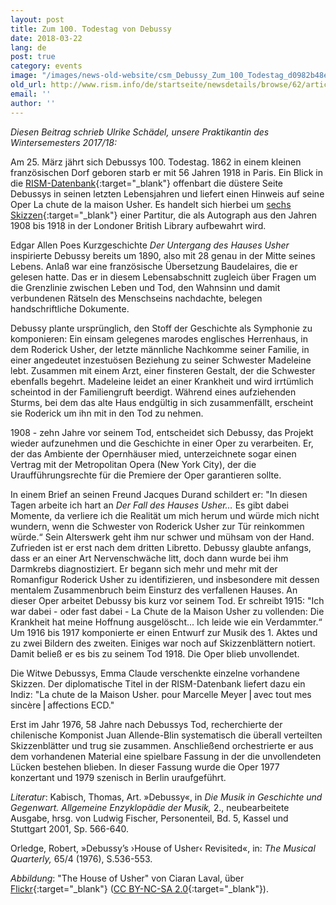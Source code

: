 ```yaml
---
layout: post
title: Zum 100. Todestag von Debussy
date: 2018-03-22
lang: de
post: true
category: events
image: "/images/news-old-website/csm_Debussy_Zum_100_Todestag_d0982b48e7.jpg"
old_url: http://www.rism.info/de/startseite/newsdetails/browse/62/article/64/100th-anniversary-of-claude-debussys-death.html
email: ''
author: ''
---
```


_Diesen Beitrag schrieb Ulrike Schädel, unsere Praktikantin des Wintersemesters 2017/18:_

Am 25. März jährt sich Debussys 100. Todestag. 1862 in einem kleinen französischen Dorf geboren starb er mit 56 Jahren 1918 in Paris. Ein Blick in die [RISM-Datenbank](https://opac.rism.info/search?View=rism&author=debussy){:target="_blank"} offenbart die düstere Seite Debussys in seinen letzten Lebensjahren und liefert einen Hinweis auf seine Oper La chute de la maison Usher. Es handelt sich hierbei um [sechs Skizzen](https://opac.rism.info/search?id=806250140){:target="_blank"} einer Partitur, die als Autograph aus den Jahren 1908 bis 1918 in der Londoner British Library aufbewahrt wird.

Edgar Allen Poes Kurzgeschichte _Der Untergang des Hauses Usher_ inspirierte Debussy bereits um 1890, also mit 28 genau in der Mitte seines Lebens. Anlaß war eine französische Übersetzung Baudelaires, die er gelesen hatte. Das er in diesem Lebensabschnitt zugleich über Fragen um die Grenzlinie zwischen Leben und Tod, den Wahnsinn und damit verbundenen Rätseln des Menschseins nachdachte, belegen handschriftliche Dokumente.

Debussy plante ursprünglich, den Stoff der Geschichte als Symphonie zu komponieren: Ein einsam gelegenes marodes englisches Herrenhaus, in dem Roderick Usher, der letzte männliche Nachkomme seiner Familie, in einer angedeutet inzestuösen Beziehung zu seiner Schwester Madeleine lebt. Zusammen mit einem Arzt, einer finsteren Gestalt, der die Schwester ebenfalls begehrt. Madeleine leidet an einer Krankheit und wird irrtümlich scheintod in der Familiengruft beerdigt. Während eines aufziehenden Sturms, bei dem das alte Haus endgültig in sich zusammenfällt, erscheint sie Roderick um ihn mit in den Tod zu nehmen.

1908 - zehn Jahre vor seinem Tod, entscheidet sich Debussy, das Projekt wieder aufzunehmen und die Geschichte in einer Oper zu verarbeiten. Er, der das Ambiente der Opernhäuser mied, unterzeichnete sogar einen Vertrag mit der Metropolitan Opera (New York City), der die Uraufführungsrechte für die Premiere der Oper garantieren sollte.

In einem Brief an seinen Freund Jacques Durand schildert er: "In diesen Tagen arbeite ich hart an _Der Fall des Hauses Usher…_ Es gibt dabei Momente, da verliere ich die Realität um mich herum und würde mich nicht wundern, wenn die Schwester von Roderick Usher zur Tür reinkommen würde.“ Sein Alterswerk geht ihm nur schwer und mühsam von der Hand. Zufrieden ist er erst nach dem dritten Libretto. Debussy glaubte anfangs, dass er an einer Art Nervenschwäche litt, doch dann wurde bei ihm Darmkrebs diagnostiziert. Er begann sich mehr und mehr mit der Romanfigur Roderick Usher zu identifizieren, und insbesondere mit dessen mentalem Zusammenbruch beim Einsturz des verfallenen Hauses. An dieser Oper arbeitet Debussy bis kurz vor seinem Tod. Er schreibt 1915: "Ich war dabei - oder fast dabei - La Chute de la Maison Usher zu vollenden: Die Krankheit hat meine Hoffnung ausgelöscht... Ich leide wie ein Verdammter.“ Um 1916 bis 1917 komponierte er einen Entwurf zur Musik des 1. Aktes und zu zwei Bildern des zweiten. Einiges war noch auf Skizzenblättern notiert. Damit beließ er es bis zu seinem Tod 1918. Die Oper blieb unvollendet.

Die Witwe Debussys, Emma Claude verschenkte einzelne vorhandene Skizzen. Der diplomatische Titel in der RISM-Datenbank liefert dazu ein Indiz: "La chute de la Maison Usher. pour Marcelle Meyer ⎜avec tout mes sincère ⎜affections ECD."

Erst im Jahr 1976, 58 Jahre nach Debussys Tod, recherchierte der chilenische Komponist Juan Allende-Blin systematisch die überall verteilten Skizzenblätter und trug sie zusammen. Anschließend orchestrierte er aus dem vorhandenen Material eine spielbare Fassung in der die unvollendeten Lücken bestehen blieben. In dieser Fassung wurde die Oper 1977 konzertant und 1979 szenisch in Berlin uraufgeführt.


_Literatur_:
Kabisch, Thomas, Art. »Debussy«, in _Die Musik in Geschichte und Gegenwart. Allgemeine Enzyklopädie der Musik,_ 2., neubearbeitete Ausgabe, hrsg. von Ludwig Fischer, Personenteil, Bd. 5, Kassel und Stuttgart 2001, Sp. 566-640.

Orledge, Robert, »Debussy’s ›House of Usher‹ Revisited«, in: _The Musical Quarterly,_ 65/4 (1976), S.536-553.


_Abbildung_: "The House of Usher" von Ciaran Laval, über [Flickr](https://www.flickr.com/photos/ciaran_laval/19019843280/){:target="_blank"} ([CC BY-NC-SA 2.0](https://creativecommons.org/licenses/by-nc-sa/2.0/){:target="_blank"}).


